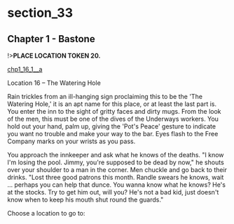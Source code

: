 
# section_33

## Chapter 1 - Bastone

!>**PLACE LOCATION TOKEN 20.**  

[chp1_16_1__a](../../decomp/app/src/main/res/raw/chp1_16_1__a.mp3 ':include :type=audio')

Location 16 – The Watering Hole

Rain trickles from an ill-hanging sign proclaiming this to be the 'The Watering Hole,' it is an apt name for this place, or at least the last part is. You enter the inn to the sight of gritty faces and dirty mugs. From the look of the men, this must be one of the dives of the Underways workers. You hold out your hand, palm up, giving the 'Pot's Peace' gesture to indicate you want no trouble and make your way to the bar. Eyes flash to the Free Company marks on your wrists as you pass.

You approach the innkeeper and ask what he knows of the deaths. "I know I'm losing the pool. Jimmy, you're supposed to be dead by now," he shouts over your shoulder to a man in the corner. Men chuckle and go back to their drinks. "Lost three good patrons this month. Randle swears he knows, wait … perhaps you can help that dunce. You wanna know what he knows? He's at the stocks. Try to get him out, will you? He's not a bad kid, just doesn't know when to keep his mouth shut round the guards."

Choose a location to go to:



